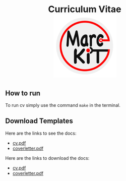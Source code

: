  <h1 align="center">
  Curriculum Vitae
  <br/>
  <a href="https://github.com/marckit/cv-marckit" title="CV marckit">
    <img alt="profile logo"
         src="https://github.com/marckit/cv-marckit/blob/master/src/images/profile.png"
         width="200px"
         height="200px"
     />
  </a>
</h1>

## How to run

To run cv simply use the command `make` in the terminal.

## Download Templates

Here are the links to see the docs:
- [cv.pdf](./pdf/cv.pdf)
- [coverletter.pdf](./pdf/coverletter.pdf)

Here are the links to download the docs:
- [cv.pdf][1]
- [coverletter.pdf][2]

[1]:(https://gitlab.com/marcandrelabelle2/cv-marckit/-/raw/master/pdf/cv.pdf?inline=false)
[2]:(https://gitlab.com/marcandrelabelle2/cv-marckit/-/raw/master/pdf/coverletter.pdf?inline=false)
